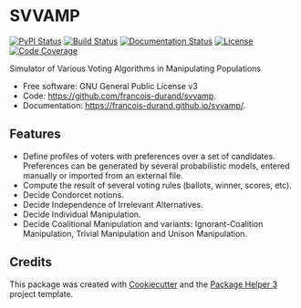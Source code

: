 # SVVAMP


[![PyPI Status](https://img.shields.io/pypi/v/svvamp.svg)](https://pypi.python.org/pypi/svvamp)
[![Build Status](https://github.com/francois-durand/svvamp/actions/workflows/build.yml/badge.svg?branch=main)](https://github.com/francois-durand/svvamp/actions?query=workflow%3Abuild)
[![Documentation Status](https://github.com/francois-durand/svvamp/actions/workflows/docs.yml/badge.svg?branch=main)](https://github.com/francois-durand/svvamp/actions?query=workflow%3Adocs)
[![License](https://img.shields.io/github/license/francois-durand/svvamp)](https://github.com/francois-durand/svvamp/blob/main/LICENSE)
[![Code Coverage](https://codecov.io/gh/francois-durand/svvamp/branch/main/graphs/badge.svg)](https://codecov.io/gh/francois-durand/svvamp/tree/main)

Simulator of Various Voting Algorithms in Manipulating Populations


- Free software: GNU General Public License v3
- Code: https://github.com/francois-durand/svvamp.
- Documentation: https://francois-durand.github.io/svvamp/.


## Features

- Define profiles of voters with preferences over a set of candidates. Preferences can be generated by several probabilistic models, entered manually or imported from an external file.
- Compute the result of several voting rules (ballots, winner, scores, etc).
- Decide Condorcet notions.
- Decide Independence of Irrelevant Alternatives.
- Decide Individual Manipulation.
- Decide Coalitional Manipulation and variants: Ignorant-Coalition Manipulation, Trivial Manipulation and Unison Manipulation.

## Credits

This package was created with [Cookiecutter][CC] and the [Package Helper 3][PH3] project template.

[CC]: https://github.com/audreyr/cookiecutter
[PH3]: https://balouf.github.io/package-helper-3/
